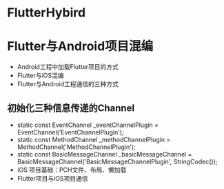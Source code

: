 # FlutterHybird

# Flutter与Android项目混编
- Android工程中加载Flutter项目的方式
- Flutter与iOS混编
- Flutter与Android工程通信的三种方式 
## 初始化三种信息传递的Channel
-   static const EventChannel _eventChannelPlugin =
      EventChannel('EventChannelPlugin');
-   static const MethodChannel _methodChannelPlugin =
      MethodChannel('MethodChannelPlugin');
-   static const BasicMessageChannel _basicMessageChannel =
      BasicMessageChannel('BasicMessageChannelPlugin', StringCodec()); 
- iOS 项目基础：PCH文件、布局、懒加载
- Flutter项目与iOS项目通信
